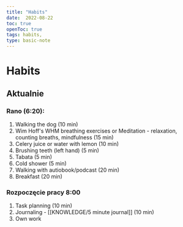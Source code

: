 ```yaml
---
title: "Habits"
date:  2022-08-22
toc: true
openToc: true
tags: habits, 
type: basic-note
---
```

# Habits
## Aktualnie
### Rano (6:20):
1. Walking the dog (10 min)
2. Wim Hoff's WHM breathing exercises or Meditation - relaxation, counting breaths, mindfulness (15 min)
3. Celery juice or water with lemon (10 min)
4. Brushing teeth (left hand) (5 min)
5. Tabata (5 min)
6. Cold shower (5 min)
7. Walking with autiobook/podcast (20 min)
8. Breakfast (20 min)

### Rozpoczęcie pracy 8:00
1. Task planning (10 min)
2. Journaling - [[KNOWLEDGE/5 minute journal]] (10 min)
3. Own work
